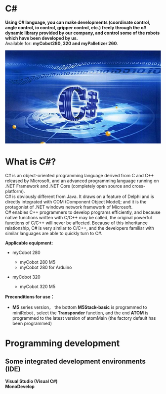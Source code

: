 # **C#**
**Using C# language, you can make developments (coordinate control, angle control, io control, gripper control, etc.) freely through the c# dynamic library provided by our company, and control some of the robots which have been developed by us.**<br>
Available for: **myCobot280, 320 and myPalletizer 260**.<br>

![pic](../resourse/9-ApplicationBaseCSharp/9.0/9.0.jpg)<br>

# What is C#?
C# is an object-oriented programming language derived from C and C++ released by Microsoft, and an advanced programming language running on .NET Framework and .NET Core (completely open source and cross-platform). <br>
C# is obviously different from Java. It draws on a feature of Delphi and is directly integrated with COM (Component Object Model); and it is the protagonist of .NET windows network framework of Microsoft.<br>
C# enables C++ programmers to develop programs efficiently, and because native functions written with C/C++ may be called, the original powerful functions of C/C++ will never be affected. Because of this inheritance relationship, C# is very similar to C/C++, and the developers familiar with similar languages are able to quickly turn to C#.<br>

**Applicable equipment:**

- myCobot 280
  - myCobot 280 M5
  - myCobot 280 for Arduino <br>
  
- myCobot 320
  - myCobot 320 M5 <br>


**Preconditions for use：**

- **M5** series version， the bottom **M5Stack-basic** is programmed to miniRobot , select the  **Transponder** function, and the end **ATOM** is programmed to the latest version of atomMain (the factory default has been programmed)


# Programming development

## Some integrated development environments (IDE)
**Visual Studio (Visual C#)**<br>
**MonoDevelop**<br>
